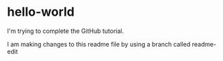 # hello-world
I'm trying to complete the GitHub tutorial.

I am making changes to this readme file by using a branch called readme-edit
